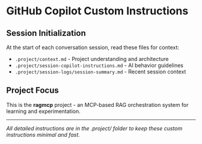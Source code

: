 # GitHub Copilot Custom Instructions

## Session Initialization
At the start of each conversation session, read these files for context:
- `.project/context.md` - Project understanding and architecture
- `.project/session-copilot-instructions.md` - AI behavior guidelines
- `.project/session-logs/session-summary.md` - Recent session context

## Project Focus
This is the **ragmcp** project - an MCP-based RAG orchestration system for learning and experimentation.

---
*All detailed instructions are in the .project/ folder to keep these custom instructions minimal and fast.*
